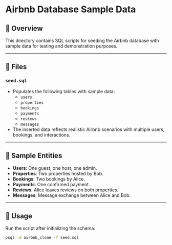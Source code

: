 # Airbnb Database Sample Data

## 📄 Overview

This directory contains SQL scripts for seeding the Airbnb database with sample data for testing and demonstration purposes.

---

## 📁 Files

### `seed.sql`
- Populates the following tables with sample data:
  - `users`
  - `properties`
  - `bookings`
  - `payments`
  - `reviews`
  - `messages`
- The inserted data reflects realistic Airbnb scenarios with multiple users, bookings, and interactions.

---

## 👥 Sample Entities

- **Users**: One guest, one host, one admin.
- **Properties**: Two properties hosted by Bob.
- **Bookings**: Two bookings by Alice.
- **Payments**: One confirmed payment.
- **Reviews**: Alice leaves reviews on both properties.
- **Messages**: Message exchange between Alice and Bob.

---

## 📌 Usage

Run the script after initializing the schema:

```bash
psql -d airbnb_clone -f seed.sql
